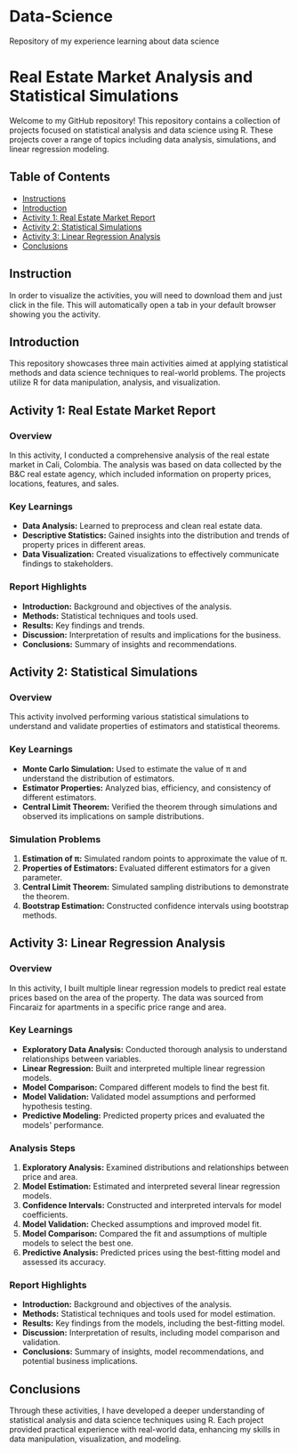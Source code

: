 # Data-Science
Repository of my experience learning about data science

# Real Estate Market Analysis and Statistical Simulations

Welcome to my GitHub repository! This repository contains a collection of projects focused on statistical analysis and data science using R. These projects cover a range of topics including data analysis, simulations, and linear regression modeling.

## Table of Contents

- [Instructions](#instruction)
- [Introduction](#introduction)
- [Activity 1: Real Estate Market Report](#activity-1-real-estate-market-report)
- [Activity 2: Statistical Simulations](#activity-2-statistical-simulations)
- [Activity 3: Linear Regression Analysis](#activity-3-linear-regression-analysis)
- [Conclusions](#conclusions)

## Instruction

In order to visualize the activities, you will need to download them and just click in the file. This will automatically open a tab in your default browser showing you the activity.

## Introduction

This repository showcases three main activities aimed at applying statistical methods and data science techniques to real-world problems. The projects utilize R for data manipulation, analysis, and visualization.

## Activity 1: Real Estate Market Report

### Overview

In this activity, I conducted a comprehensive analysis of the real estate market in Cali, Colombia. The analysis was based on data collected by the B&C real estate agency, which included information on property prices, locations, features, and sales.

### Key Learnings

- **Data Analysis:** Learned to preprocess and clean real estate data.
- **Descriptive Statistics:** Gained insights into the distribution and trends of property prices in different areas.
- **Data Visualization:** Created visualizations to effectively communicate findings to stakeholders.

### Report Highlights

- **Introduction:** Background and objectives of the analysis.
- **Methods:** Statistical techniques and tools used.
- **Results:** Key findings and trends.
- **Discussion:** Interpretation of results and implications for the business.
- **Conclusions:** Summary of insights and recommendations.

## Activity 2: Statistical Simulations

### Overview

This activity involved performing various statistical simulations to understand and validate properties of estimators and statistical theorems.

### Key Learnings

- **Monte Carlo Simulation:** Used to estimate the value of π and understand the distribution of estimators.
- **Estimator Properties:** Analyzed bias, efficiency, and consistency of different estimators.
- **Central Limit Theorem:** Verified the theorem through simulations and observed its implications on sample distributions.

### Simulation Problems

1. **Estimation of π:** Simulated random points to approximate the value of π.
2. **Properties of Estimators:** Evaluated different estimators for a given parameter.
3. **Central Limit Theorem:** Simulated sampling distributions to demonstrate the theorem.
4. **Bootstrap Estimation:** Constructed confidence intervals using bootstrap methods.

## Activity 3: Linear Regression Analysis

### Overview

In this activity, I built multiple linear regression models to predict real estate prices based on the area of the property. The data was sourced from Fincaraiz for apartments in a specific price range and area.

### Key Learnings

- **Exploratory Data Analysis:** Conducted thorough analysis to understand relationships between variables.
- **Linear Regression:** Built and interpreted multiple linear regression models.
- **Model Comparison:** Compared different models to find the best fit.
- **Model Validation:** Validated model assumptions and performed hypothesis testing.
- **Predictive Modeling:** Predicted property prices and evaluated the models' performance.

### Analysis Steps

1. **Exploratory Analysis:** Examined distributions and relationships between price and area.
2. **Model Estimation:** Estimated and interpreted several linear regression models.
3. **Confidence Intervals:** Constructed and interpreted intervals for model coefficients.
4. **Model Validation:** Checked assumptions and improved model fit.
5. **Model Comparison:** Compared the fit and assumptions of multiple models to select the best one.
6. **Predictive Analysis:** Predicted prices using the best-fitting model and assessed its accuracy.

### Report Highlights

- **Introduction:** Background and objectives of the analysis.
- **Methods:** Statistical techniques and tools used for model estimation.
- **Results:** Key findings from the models, including the best-fitting model.
- **Discussion:** Interpretation of results, including model comparison and validation.
- **Conclusions:** Summary of insights, model recommendations, and potential business implications.

## Conclusions

Through these activities, I have developed a deeper understanding of statistical analysis and data science techniques using R. Each project provided practical experience with real-world data, enhancing my skills in data manipulation, visualization, and modeling.
